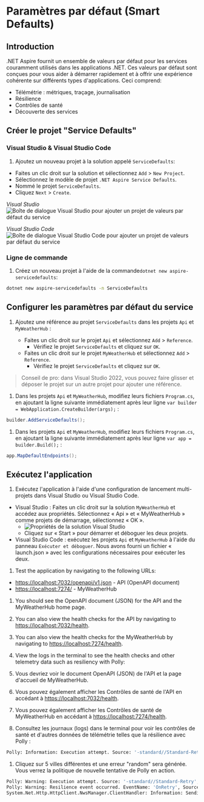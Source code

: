 # Paramètres par défaut (Smart Defaults)

## Introduction

.NET Aspire fournit un ensemble de valeurs par défaut pour les services couramment utilisés dans les applications .NET. Ces valeurs par défaut sont conçues pour vous aider à démarrer rapidement et à offrir une expérience cohérente sur différents types d'applications. Ceci comprend:

- Télémétrie : métriques, traçage, journalisation
- Résilience
- Contrôles de santé
- Découverte des services

## Créer le projet "Service Defaults"

### Visual Studio & Visual Studio Code

1. Ajoutez un nouveau projet à la solution appelé `ServiceDefaults`:

- Faites un clic droit sur la solution et sélectionnez `Add` > `New Project`.
- Sélectionnez le modèle de projet `.NET Aspire Service Defaults`.
- Nommé le projet `ServiceDefaults`.
- Cliquez `Next` > `Create`.

 *Visual Studio*
 ![Boîte de dialogue Visual Studio pour ajouter un projet de valeurs par défaut du service](./../../media/vs-add-servicedefaults.png)

 *Visual Studio Code*
 ![Boîte de dialogue Visual Studio Code pour ajouter un projet de valeurs par défaut du service](./../../media/vsc-add-servicedefaults.png)

### Ligne de commande

1. Créez un nouveau projet à l'aide de la commande`dotnet new aspire-servicedefaults`:

 ```bash
 dotnet new aspire-servicedefaults -n ServiceDefaults
 ```

## Configurer les paramètres par défaut du service

1. Ajoutez une référence au projet `ServiceDefaults` dans les projets `Api` et `MyWeatherHub` :

   - Faites un clic droit sur le projet `Api` et sélectionnez `Add` > `Reference`.
     - Vérifiez le projet `ServiceDefaults` et cliquez sur `OK`.
   - Faites un clic droit sur le projet `MyWeatherHub` et sélectionnez `Add` > `Reference`.
     - Vérifiez le projet `ServiceDefaults` et cliquez sur `OK`.

 > Conseil de pro: dans Visual Studio 2022, vous pouvez faire glisser et déposer le projet sur un autre projet pour ajouter une référence.

1. Dans les projets `Api` et `MyWeatherHub`, modifiez leurs fichiers `Program.cs`, en ajoutant la ligne suivante immédiatement après leur ligne `var builder = WebApplication.CreateBuilder(args);` :

 ```csharp
 builder.AddServiceDefaults();
 ```

1. Dans les projets `Api` et `MyWeatherHub`, modifiez leurs fichiers `Program.cs`, en ajoutant la ligne suivante immédiatement après leur ligne `var app = builder.Build();` :

 ```csharp
 app.MapDefaultEndpoints();
 ```

## Exécutez l'application

1. Exécutez l'application à l'aide d'une configuration de lancement multi-projets dans Visual Studio ou Visual Studio Code.

- Visual Studio : Faites un clic droit sur la solution `MyWeatherHub` et accédez aux propriétés. Sélectionnez « Api » et « MyWeatherHub » comme projets de démarrage, sélectionnez « OK ».
  - ![Propriétés de la solution Visual Studio](./../../media/vs-multiproject.png)
  - Cliquez sur « Start » pour démarrer et déboguer les deux projets.
- Visual Studio Code : exécutez les projets `Api` et `MyWeatherHub` à l'aide du panneau `Exécuter et déboguer`. Nous avons fourni un fichier « launch.json » avec les configurations nécessaires pour exécuter les deux.

1. Test the application by navigating to the following URLs:

- [https://localhost:7032/openapi/v1.json](https://localhost:7032/openapi/v1.json) - API (OpenAPI document)
- [https://localhost:7274/](https://localhost:7274/) - MyWeatherHub

1. You should see the OpenAPI document (JSON) for the API and the MyWeatherHub home page.
1. You can also view the health checks for the API by navigating to [https://localhost:7032/health](https://localhost:7032/health).
1. You can also view the health checks for the MyWeatherHub by navigating to [https://localhost:7274/health](https://localhost:7274/health).
1. View the logs in the terminal to see the health checks and other telemetry data such as resiliency with Polly:

1. Vous devriez voir le document OpenAPI (JSON) de l'API et la page d'accueil de MyWeatherHub.
1. Vous pouvez également afficher les Contrôles de santé de l'API en accédant à [https://localhost:7032/health](https://localhost:7032/health).
1. Vous pouvez également afficher les Contrôles de santé de MyWeatherHub en accédant à [https://localhost:7274/health](https://localhost:7274/health).
1. Consultez les journaux (logs) dans le terminal pour voir les contrôles de santé et d'autres données de télémétrie telles que la résilience avec Polly :

 ```bash
 Polly: Information: Execution attempt. Source: '-standard//Standard-Retry', Operation Key: '', Result: '200', Handled: 'False', Attempt: '0', Execution Time: '13.0649'
 ```

1. Cliquez sur 5 villes différentes et une erreur "random" sera générée. Vous verrez la politique de nouvelle tentative de Polly en action.

 ```bash
 Polly: Warning: Execution attempt. Source: '-standard//Standard-Retry', Operation Key: '', Result: '500', Handled: 'True', Attempt: '0', Execution Time: '9732.8258'
 Polly: Warning: Resilience event occurred. EventName: 'OnRetry', Source: '-standard//Standard-Retry', Operation Key: '', Result: '500'
 System.Net.Http.HttpClient.NwsManager.ClientHandler: Information: Sending HTTP request GET http://localhost:5271/forecast/AKZ318
 ```
